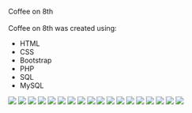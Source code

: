 Coffee on 8th
<br>
<br> 
Coffee on 8th  was created using:

- HTML
- CSS
- Bootstrap
- PHP
- SQL
- MySQL

![](images/CHOME-1.jpg)
![](images/CHOME-2.jpg)
![](images/CHOME-3.jpg)
![](images/CMENU-1.jpg)
![](images/CMENU-2.jpg)
![](images/CMENU-4.jpg)
![](images/CMENU-5.jpg)
![](images/CMENU-6.jpg)
![](images/C-COMPANY1.jpg)
![](images/CCOMPANY-2.jpg)
![](images/CCOMPANY-3.jpg)
![](images/CCOMPANY-4.jpg)
![](images/CCAREERS-1.jpg)
![](images/CCAREERS-2.jpg)
![](images/CCAREERS-3.jpg)
![](images/CCAREERS-4.jpg)
![](images/CLOGIN.jpg)
![](images/CSIGNUP.jpg)


